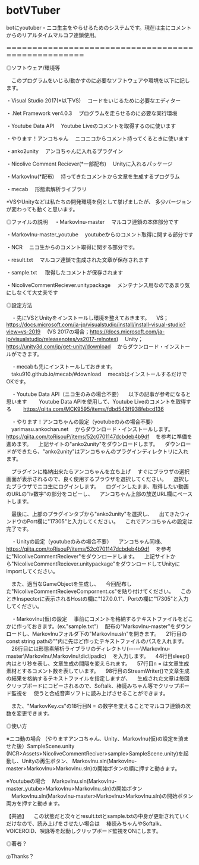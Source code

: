 # botVTuber
botにyoutuber・ニコ生主をやらせるためのシステムです。現在は主にコメントからのリアルタイムマルコフ連鎖使用。

＝＝＝＝＝＝＝＝＝＝＝＝＝＝＝＝＝＝＝＝＝＝＝＝＝＝＝＝＝＝＝＝＝＝＝＝＝＝＝＝＝＝＝＝＝＝＝＝＝＝＝

◎ソフトウェア/環境等

　このプログラムをいじる/動かすのに必要なソフトウェアや環境を以下に記します。
 
 ・Visual Studio 2017(*以下VS)
 　コードをいじるために必要なエディター
  
 ・.Net Framework ver4.0.3
 　プログラムを走らせるのに必要な実行環境 
  
 ・Youtube Data API
 　Youtube Liveのコメントを取得するのに使います 
  
 ・やります！アンコちゃん
 　ニコニコからコメント持ってくるときに使います
  
 ・anko2unity
 　アンコちゃんに入れるプラグイン
  
 ・Nicolive Comment Reciever(*一部配布)
 　Unityに入れるパッケージ
  
 ・MarkovInu(*配布)
 　持ってきたコメントから文章を生成するプログラム
  
 ・mecab
 　形態素解析ライブラリ
 
 *VSやUnityなどは私たちの開発環境を例として挙げましたが、
  多少バージョンが変わっても動くと思います。


◎ファイルの説明
　・MarkovInu-master
 　マルコフ連鎖の本体部分です
  
  ・MarkovInu-master_youtube
 　youtubeからのコメント取得に関する部分です
  
  ・NCR
 　ニコ生からのコメント取得に関する部分です。
  
  ・result.txt
  　マルコフ連鎖で生成された文章が保存されます
  
  ・sample.txt
 　 取得したコメントが保存されます
   
  ・NicoliveCommentReciever.unitypackage
  　メンテナンス用なのであまり気にしなくて大丈夫です


◎設定方法

　・先にVSとUnityをインストールし環境を整えておきます。
　VS；https://docs.microsoft.com/ja-jp/visualstudio/install/install-visual-studio?view=vs-2019
　(VS 2017の場合；https://docs.microsoft.com/ja-jp/visualstudio/releasenotes/vs2017-relnotes)
　Unity；https://unity3d.com/jp/get-unity/download
　からダウンロード・インストールができます。


　・mecabも先にインストールしておきます。
　taku910.github.io/mecab/#download
　mecabはインストールするだけでOKです。
 
 
　・Youtube Data API（ニコ生のみの場合不要）
 　以下の記事が参考になると思います
 　　Youtube Data APIを使用して、Youtube Liveのコメントを取得する
  　　https://qiita.com/MCK9595/items/fdbd543ff938febcd136


　・やります！アンコちゃんの設定（youtubeのみの場合不要）
　yarimasu.ankochan.net
　からダウンロード・インストールします。
　https://qiita.com/toRisouP/items/52c0701147dcbdeb4b9df
　を参考に準備を進めます。
　上記サイトの"anko2unity"をダウンロードします。
　ダウンロードができたら、"anko2unity"はアンコちゃんのプラグインディレクトリに入れます。

　プラグインに格納出来たらアンコちゃんを立ち上げ
　すぐにブラウザの選択画面が表示されるので、良く使用するブラウザを選択してください。
　選択したブラウザでニコ生にログインします。
　ログインしたまま、取得したい動画のURLの"lv数字"の部分をコピーし、
　アンコちゃん上部の放送URL欄にペーストします。

　最後に、上部のプラグインタブから"anko2unity"を選択し、
　出てきたウィンドウのPort欄に"17305"と入力してください。
　これでアンコちゃんの設定は完了です。


　・Unityの設定（youtubeのみの場合不要）
　アンコちゃん同様、
　https://qiita.com/toRisouP/items/52c0701147dcbdeb4b9df
　を参考に"NicoliveCommentReciever"をダウンロードします。
　上記サイトから"NicoliveCommentReciever.unitypackage"をダウンロードしてUnityにimportしてください。

　また、適当なGameObjectを生成し、
　今回配布した"NicoliveCommentRecieveCompornent.cs"を貼り付けてください。
　このときInspectorに表示されるHostの欄に"127.0.0.1"、Portの欄に"17305"と入力してください。


　・MarkovInu(仮)の設定
　事前にコメントを格納するテキストファイルをどこかに作っておきます。(ex."sample.txt")
　配布の"MarkovInu-master"をダウンロードし、MarkovInuフォルダ下の"MarkovInu.sln"を開きます。
　21行目のconst string pathの""内に先ほど作ったテキストファイルのパスを入れます。
　26行目には形態素解析ライブラリのディレクトリ(-----\MarkovInu-master\MarkovInu\MarkovInu\dic\ipadic)
　を入力します。
　44行目sleep()内はミリ秒を表し、文章生成の間隔を変えられます。
　57行目n = は文章生成素材とするコメント数を表しています。
　98行目のStreamWriter()で文章生成の結果を格納するテキストファイルを指定しますが、
　生成された文章は毎回クリップボードにコピーされるので、Softalk、棒読みちゃん等でクリップボード監視を
　使うと合成音声ソフトに読み上げさせることができます。

　また、"MarkovKey.cs"の18行目N = の数字を変えることでマルコフ連鎖の次数を変更できます。


◎使い方

※ニコ動の場合
（やりますアンコちゃん、Unity、MarkovInu(仮)の設定を済ませた後）SampleScene.unity
 (NCR>Assets>NicoliveCommentReciver>sample>SampleScene.unity)を起動し、Unityの再生ボタン、
 MarkovInu.sln(MarkovInu-master>MarkovInu>MarkovInu.sln)の開始ボタンの順に押すと動きます。

※Youtubeの場合
　MarkovInu.sln(MarkovInu-master_yutube>MarkovInu>MarkovInu.sln)の開始ボタン
　MarkovInu.sln(MarkovInu-master>MarkovInu>MarkovInu.sln)の開始ボタン
  両方を押すと動きます。

【共通】
　この状態だと次々とresult.txtとsample.txtの中身が更新されていくだけなので、読み上げをさせたい場合は
 　棒読みちゃんやSoftalk、VOICEROID、唄詠等を起動しクリップボード監視をONにします。

◎著者？


◎Thanks？

